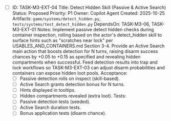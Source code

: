 - [ ] ID: TASK-M3-EXT-04
  Title: Detect Hidden Skill (Passive & Active Search)
  Status: Proposed
  Priority: P1
  Owner: Copilot Agent
  Created: 2025-10-25
  Artifacts: `game/systems/detect_hidden.py`, `tests/systems/test_detect_hidden.py`
  DependsOn: TASK-M3-06, TASK-M3-EXT-01
  Notes:
  Implement passive detect hidden checks during container inspection, rolling based on the actor's detect_hidden skill to surface hints such as "scratches near lock" per USABLES_AND_CONTAINERS.md Section 3-4.
  Provide an Active Search main action that boosts detection for N turns, raising disarm success chances by +0.05 to +0.15 as specified and revealing hidden compartments when successful.
  Feed detection results into trap and lock workflows so TASK-M3-EXT-03 can adjust disarm probabilities and containers can expose hidden loot pools.
  Acceptance:
  - [ ] Passive detection rolls on inspect (skill-based).
  - [ ] Active Search grants detection bonus for N turns.
  - [ ] Hints displayed in tooltips.
  - [ ] Hidden compartments revealed (extra loot).
  Tests:
  - [ ] Passive detection tests (seeded).
  - [ ] Active Search duration tests.
  - [ ] Bonus application tests (disarm chance).
